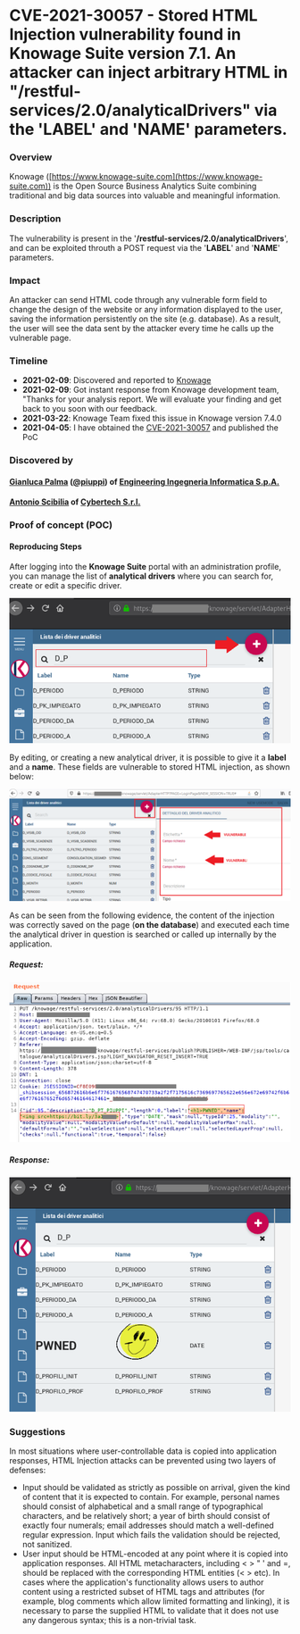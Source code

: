 
# CVE-2021-30057 - Stored HTML Injection vulnerability found in Knowage Suite version 7.1. An attacker can inject arbitrary HTML in "/restful-services/2.0/analyticalDrivers" via the 'LABEL' and 'NAME' parameters.

### Overview

Knowage ([https://www.knowage-suite.com](https://www.knowage-suite.com)) is the Open Source Business Analytics Suite combining traditional and big data sources into valuable and meaningful information.

### Description
The vulnerability is present in the '**/restful-services/2.0/analyticalDrivers**', and can be exploited throuth a POST request via the '**LABEL**' and '**NAME**' parameters.

### Impact
An attacker can send HTML code through any vulnerable form field to change the design of the website or any information displayed to the user, saving the information persistently on the site (e.g. database). As a result, the user will see the data sent by the attacker every time he calls up the vulnerable page.

### Timeline
- **2021-02-09**: Discovered and reported to [Knowage](https://www.knowage-suite.com)
- **2021-02-09**: Got instant response from Knowage development team, "Thanks for your analysis report. We will evaluate your finding and get back to you soon with our feedback.
- **2021-03-22**: Knowage Team fixed this issue in Knowage version 7.4.0
- **2021-04-05**: I have obtained the [CVE-2021-30057](https://nvd.nist.gov/vuln/detail/CVE-2021-30057) and published the PoC

### Discovered by

#### [Gianluca Palma](https://www.linkedin.com/in/piuppi/) ([@piuppi](https://twitter.com/piuppi)) of [Engineering Ingegneria Informatica S.p.A.](https://www.eng.it)
#### [Antonio Scibilia](https://www.linkedin.com/in/nynuz/) of [Cybertech S.r.l.](https://cybertech.eu)


### Proof of concept (POC)
#### Reproducing Steps

After logging into the **Knowage Suite** portal with an administration profile, you can manage the list of **analytical drivers** where you can search for, create or edit a specific driver.

![Screenshot](images/htmli-analyticaldrv.png)

By editing, or creating a new analytical driver, it is possible to give it a **label** and a **name**. These fields are vulnerable to stored HTML injection, as shown below:

![Screenshot](images/htmli-vulnfield.png)

As can be seen from the following evidence, the content of the injection was correctly saved on the page (**on the database**) and executed each time the analytical driver in question is searched or called up internally by the application.

##### Request:

![Screenshot](images/htmli-req.png)

##### Response:

![Screenshot](images/htmli-resp.png)

### Suggestions

In most situations where user-controllable data is copied into application responses, HTML Injection attacks can be prevented using two layers of defenses:
- Input should be validated as strictly as possible on arrival, given the kind of content that it is expected to contain. For example, personal names should consist of alphabetical and a small range of typographical characters, and be relatively short; a year of birth should consist of exactly four numerals; email addresses should match a well-defined regular expression. Input which fails the validation should be rejected, not sanitized.
- User input should be HTML-encoded at any point where it is copied into application responses. All HTML metacharacters, including < > " ' and =, should be replaced with the corresponding HTML entities (&lt; &gt; etc).
In cases where the application's functionality allows users to author content using a restricted subset of HTML tags and attributes (for example, blog comments which allow limited formatting and linking), it is necessary to parse the supplied HTML to validate that it does not use any dangerous syntax; this is a non-trivial task.
